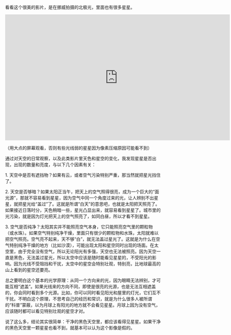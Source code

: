 看看这个很美的影片，是在挪威拍摄的北极光，里面也有很多星星。

<div id="youtube2-_nE8AhurAs0" class="youtube-wrap" data-attrs="{&quot;videoId&quot;:&quot;_nE8AhurAs0&quot;,&quot;startTime&quot;:null,&quot;endTime&quot;:null}">

<div class="youtube-inner"><iframe src="https://www.youtube-nocookie.com/embed/_nE8AhurAs0?rel=0&amp;autoplay=0&amp;showinfo=0&amp;enablejsapi=0" frameborder="0" loading="lazy" gesture="media" allow="autoplay; fullscreen" allowautoplay="true" allowfullscreen="true" width="728" height="409"></iframe></div>


（用大点的屏幕观看，否则有些光线弱的星星因为像素压缩原因可能看不到）

通过对天空的日常观察，以及此类影片里天色和星空的变化，我发现星星是否出现，出现的数量和亮度，与以下几个因素有关：

1\. 天空中是否有遮挡物？如果有云，或者空气污染特别严重，那当然就把星光挡住了。

2\. 天空是否够暗？如果太阳正当午，把天上的空气照得很亮，成为一个巨大的“面光源”，那就不容易看到星星，因为空气中同一个角度过来的光，让人辨别不出星星，就把星光给“盖过”了。这就是所谓“白天”的意思吧，也就是太阳把天照亮了。如果接近日落时分，天色稍暗一些，星光凸显出来，就容易看到星星了。城市里的光污染，就是因为灯光把天上的空气照亮了，如同白昼，所以才看不到星星。

3\. 空气是否纯净？太阳其实并不能照亮空气本身，它只能照亮空气里的颗粒物（或水珠）。如果空气特别纯净干燥，里面只有很少的颗粒物和水珠，太阳就难以把空气照亮。空气亮不起来，天不够“白”，就无法盖过星光了。这就是为什么在空气特别纯净干燥的地方（比如沙漠），可能出现太阳和星空同时出现的场面。在太空里，由于完全没有空气，所以无论阳光有多强，天空也无法被照亮。因为天空一直是黑色，无法盖过星光，所以太空中应该是随时能看见星星的，不受阳光的影响。因为光线不受阻挡和干扰，太空中的星空会特别壮观，特别亮，比地球最高的山上看到的星空还要亮。

总之要明白这个基本的光学原理：从同一个方向来的光，因为眼睛无法辨别，才可能互相“遮盖”。如果光线来的方向不同，即使是很亮的光源，也是无法互相遮盖的，你会同时看到多个光源。比如，你可以同时看见阳光和屋里的灯光，它们互不干扰。不明白这个原理，不思考自己的经历和常识，就是为什么很多人被所谓的“科普”蒙蔽，以为月球上有阳光的地方就不会看见星星。月球上因为没有空气，应该随时都可以看见特别壮观的星空才对。

说了这么多，结论其实很简单：干净的黑色天空里，都应该看得见星星。如果干净的黑色天空里一颗星星也看不到，就基本可以认为这个影像是假的。
